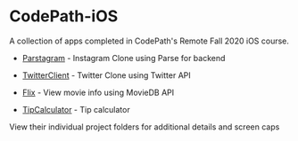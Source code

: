 # CodePath-iOS

A collection of apps completed in CodePath's Remote Fall 2020 iOS course.

- [Parstagram](https://github.com/kzhang01/CodePath-iOS/tree/master/Parstagram) - Instagram Clone using Parse for backend

- [TwitterClient](https://github.com/kzhang01/CodePath-iOS/tree/master/twitter) - Twitter Clone using Twitter API

- [Flix](https://github.com/kzhang01/CodePath-iOS/tree/master/Flix) - View movie info using MovieDB API

- [TipCalculator](https://github.com/kzhang01/CodePath-iOS/tree/master/tip) - Tip calculator

View their individual project folders for additional details and screen caps
